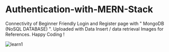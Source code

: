 # Authentication-with-MERN-Stack
Connectivity of Beginner Friendly Login and Register page with  " MongoDB (NoSQL DATABASE) ". Uploaded with Data Insert / data retrieval Images for References. Happy Coding !

![learn1](https://github.com/user-attachments/assets/8483c930-c71d-4519-9da0-26dc00e6e12f)
